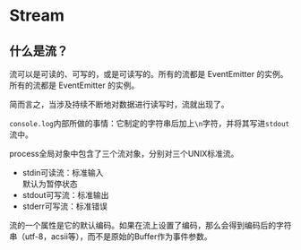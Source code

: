 # Stream

## 什么是流？

流可以是可读的、可写的，或是可读写的。所有的流都是 EventEmitter 的实例。所有的流都是 EventEmitter 的实例。

简而言之，当涉及持续不断地对数据进行读写时，流就出现了。

`console.log`内部所做的事情：它制定的字符串后加上`\n`字符，并将其写进`stdout`流中。

process全局对象中包含了三个流对象，分别对三个UNIX标准流。

* stdin可读流：标准输入  
    默认为暂停状态
* stdout可写流：标准输出
* stderr可写流：标准错误

流的一个属性是它的默认编码。如果在流上设置了编码，那么会得到编码后的字符串（utf-8，acsii等），而不是原始的Buffer作为事件参数。
